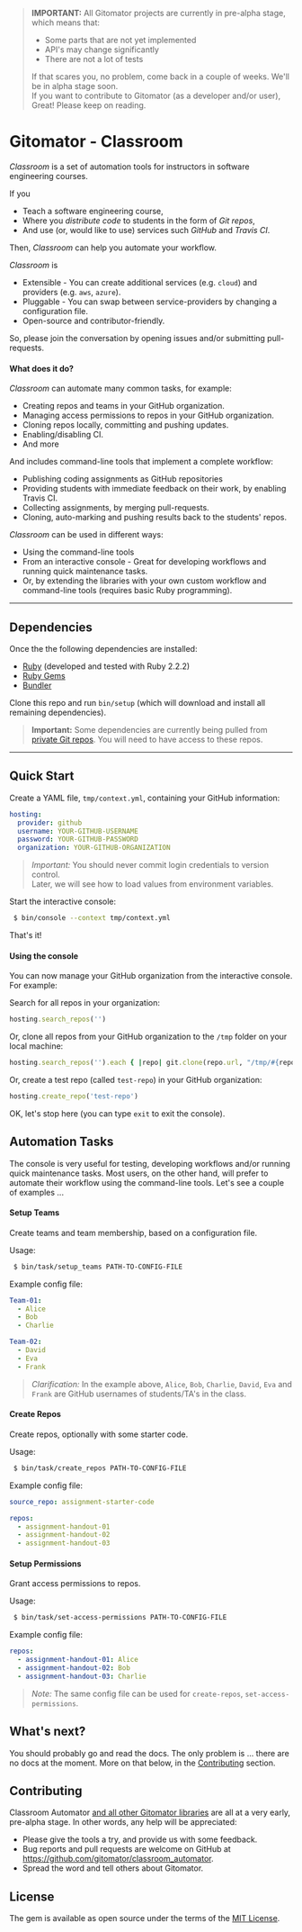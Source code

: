 > **IMPORTANT:** All Gitomator projects are currently in pre-alpha stage, which means that:        
 >
 >  * Some parts that are not yet implemented
 >  * API's may change significantly
 >  * There are not a lot of tests
 >
 > If that scares you, no problem, come back in a couple of weeks. We'll be in alpha stage soon.      
 > If you want to contribute to Gitomator (as a developer and/or user), Great! Please keep on reading.
 >


# Gitomator - Classroom

_Classroom_ is a set of automation tools for instructors in software engineering courses.           

If you

 * Teach a software engineering course,
 * Where you _distribute code_ to students in the form of _Git repos_,
 * And use (or, would like to use) services such _GitHub_ and _Travis CI_.

Then, _Classroom_ can help you automate your workflow.


_Classroom_ is

 * Extensible - You can create additional services (e.g. `cloud`) and providers (e.g. `aws`, `azure`).
 * Pluggable - You can swap between service-providers by changing a configuration file.
 * Open-source and contributor-friendly.

So, please join the conversation by opening issues and/or submitting pull-requests.

#### What does it do?

_Classroom_ can automate many common tasks, for example:

 * Creating repos and teams in your GitHub organization.
 * Managing access permissions to repos in your GitHub organization.
 * Cloning repos locally, committing and pushing updates.
 * Enabling/disabling CI.
 * And more

And includes command-line tools that implement a complete workflow:

 * Publishing coding assignments as GitHub repositories
 * Providing students with immediate feedback on their work, by enabling Travis CI.
 * Collecting assignments, by merging pull-requests.
 * Cloning, auto-marking and pushing results back to the students' repos.

_Classroom_ can be used in different ways:

 * Using the command-line tools
 * From an interactive console - Great for developing workflows and running quick maintenance tasks.
 * Or, by extending the libraries with your own custom workflow and command-line tools (requires basic Ruby programming).


----

## Dependencies

Once the the following dependencies are installed:

 * [Ruby](https://www.ruby-lang.org/en/downloads/) (developed and tested with Ruby 2.2.2)
 * [Ruby Gems](https://rubygems.org/pages/download)
 * [Bundler](http://bundler.io/)

Clone this repo and run `bin/setup` (which will download and install all remaining dependencies).

 > **Important:** Some dependencies are currently being pulled from [private Git repos](https://bitbucket.org/joey_freund/classroom_automator/src/a1e339070955d44dcb2d3eefe5890e15f5f83860/Gemfile?fileviewer=file-view-default). You will need to have access to these repos.

----

## Quick Start

Create a YAML file, `tmp/context.yml`, containing your GitHub information:

```yaml
hosting:
  provider: github
  username: YOUR-GITHUB-USERNAME
  password: YOUR-GITHUB-PASSWORD
  organization: YOUR-GITHUB-ORGANIZATION
```

 > *Important:* You should never commit login credentials to version control.       
 > Later, we will see how to load values from environment variables.

Start the interactive console:

```sh
 $ bin/console --context tmp/context.yml
```

That's it!            

#### Using the console

You can now manage your GitHub organization from the interactive console. For example:

Search for all repos in your organization:

```ruby
hosting.search_repos('')
```

Or, clone all repos from your GitHub organization to the `/tmp` folder on your local machine:

```ruby
hosting.search_repos('').each { |repo| git.clone(repo.url, "/tmp/#{repo.name}") }
```

Or, create a test repo (called `test-repo`) in your GitHub organization:

```ruby
hosting.create_repo('test-repo')
```

OK, let's stop here (you can type `exit` to exit the console).      



## Automation Tasks

The console is very useful for testing, developing workflows and/or running quick maintenance tasks.
Most users, on the other hand, will prefer to automate their workflow using the command-line tools.
Let's see a couple of examples ...


#### Setup Teams

Create teams and team membership, based on a configuration file.

Usage:

```sh
 $ bin/task/setup_teams PATH-TO-CONFIG-FILE
```

Example config file:

```yaml
Team-01:
  - Alice
  - Bob
  - Charlie

Team-02:
  - David
  - Eva
  - Frank
```

 > _Clarification:_ In the example above, `Alice`, `Bob`, `Charlie`, `David`, `Eva` and `Frank` are GitHub usernames of students/TA's in the class.

#### Create Repos

Create repos, optionally with some starter code.

Usage:

```sh
 $ bin/task/create_repos PATH-TO-CONFIG-FILE
```

Example config file:

```yaml
source_repo: assignment-starter-code

repos:
  - assignment-handout-01
  - assignment-handout-02
  - assignment-handout-03
```


#### Setup Permissions

Grant access permissions to repos.

Usage:

```sh
 $ bin/task/set-access-permissions PATH-TO-CONFIG-FILE
```

Example config file:

```yaml
repos:
  - assignment-handout-01: Alice
  - assignment-handout-02: Bob
  - assignment-handout-03: Charlie
```

 > _Note:_ The same config file can be used for `create-repos`, `set-access-permissions`.


## What's next?

You should probably go and read the docs.
The only problem is ... there are no docs at the moment.
More on that below, in the [Contributing](#Contributing) section.


## Contributing

Classroom Automator [and all other Gitomator libraries](https://github.com/gitomator) are all at a very early, pre-alpha stage.
In other words, any help will be appreciated:

 * Please give the tools a try, and provide us with some feedback.
 * Bug reports and pull requests are welcome on GitHub at https://github.com/gitomator/classroom_automator.
 * Spread the word and tell others about Gitomator.


## License

The gem is available as open source under the terms of the [MIT License](http://opensource.org/licenses/MIT).
